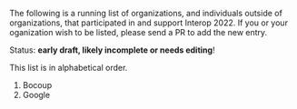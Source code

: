 The following is a running list of organizations, and individuals outside of organizations, that participated in and support Interop 2022. If you or your oganization wish to be listed, please send a PR to add the new entry.

Status: **early draft, likely incomplete or needs editing**!

This list is in alphabetical order.

1. Bocoup
2. Google
